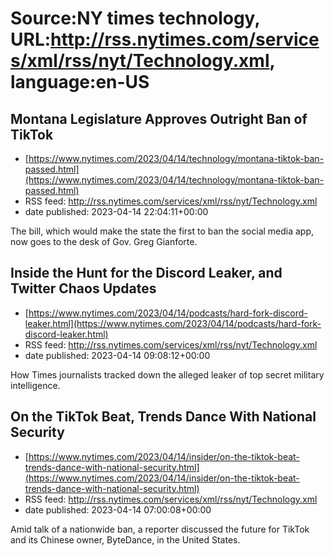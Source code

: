 # Source:NY times technology, URL:http://rss.nytimes.com/services/xml/rss/nyt/Technology.xml, language:en-US

## Montana Legislature Approves Outright Ban of TikTok
 - [https://www.nytimes.com/2023/04/14/technology/montana-tiktok-ban-passed.html](https://www.nytimes.com/2023/04/14/technology/montana-tiktok-ban-passed.html)
 - RSS feed: http://rss.nytimes.com/services/xml/rss/nyt/Technology.xml
 - date published: 2023-04-14 22:04:11+00:00

The bill, which would make the state the first to ban the social media app, now goes to the desk of Gov. Greg Gianforte.

## Inside the Hunt for the Discord Leaker, and Twitter Chaos Updates
 - [https://www.nytimes.com/2023/04/14/podcasts/hard-fork-discord-leaker.html](https://www.nytimes.com/2023/04/14/podcasts/hard-fork-discord-leaker.html)
 - RSS feed: http://rss.nytimes.com/services/xml/rss/nyt/Technology.xml
 - date published: 2023-04-14 09:08:12+00:00

How Times journalists tracked down the alleged leaker of top secret military intelligence.

## On the TikTok Beat, Trends Dance With National Security
 - [https://www.nytimes.com/2023/04/14/insider/on-the-tiktok-beat-trends-dance-with-national-security.html](https://www.nytimes.com/2023/04/14/insider/on-the-tiktok-beat-trends-dance-with-national-security.html)
 - RSS feed: http://rss.nytimes.com/services/xml/rss/nyt/Technology.xml
 - date published: 2023-04-14 07:00:08+00:00

Amid talk of a nationwide ban, a reporter discussed the future for TikTok and its Chinese owner, ByteDance, in the United States.


